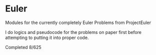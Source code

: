 # Euler
Modules for the currently completely Euler Problems from ProjectEuler

I do logics and pseudocode for the problems on paper first before attempting to putting it into proper code.

Completed 8/625

